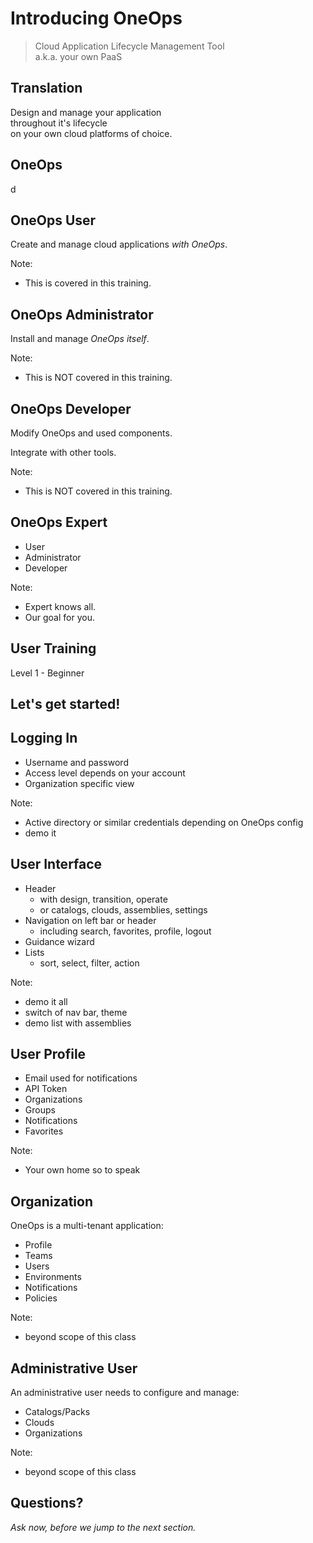 # Introducing OneOps

> Cloud Application Lifecycle Management Tool <br> a.k.a. your own PaaS


## Translation

Design and manage your application <br>
throughout it's lifecycle<br>
 on your own cloud platforms of choice.<br> 
 
<h2 class="yellow">OneOps</h2>d


## OneOps User

Create and manage cloud applications _with OneOps_.

Note:
- This is covered in this training.


## OneOps Administrator

Install and manage _OneOps itself_.

Note:
- This is NOT covered in this training.


## OneOps Developer

Modify OneOps and used components.

Integrate with other tools.

Note:
- This is NOT covered in this training.


## OneOps Expert

- User
- Administrator
- Developer

Note: 
- Expert knows all.
- Our goal for you.


## User Training

Level 1 - Beginner

<h2 class="yellow">Let's get started!</h2>


## Logging In

- Username and password
- Access level depends on your account
- Organization specific view 

Note:
- Active directory or similar credentials depending on OneOps config
- demo it


## User Interface

- Header
  - with design, transition, operate
  - or catalogs, clouds, assemblies, settings
- Navigation on left bar or header
  - including search, favorites, profile, logout
- Guidance wizard
- Lists
  - sort, select, filter, action

Note:
- demo it all
- switch of nav bar, theme
- demo list with assemblies


## User Profile

- Email used for notifications
- API Token
- Organizations
- Groups
- Notifications
- Favorites

Note:
- Your own home so to speak


## Organization

OneOps is a multi-tenant application:

- Profile
- Teams
- Users
- Environments
- Notifications
- Policies

Note:
- beyond scope of this class


## Administrative User

An administrative user needs to configure and manage:

- Catalogs/Packs
- Clouds
- Organizations

Note:
- beyond scope of this class


## Questions? 

<em class="yellow">Ask now, before we jump to the next section.</em>
